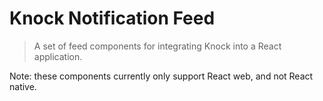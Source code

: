 # Knock Notification Feed

> A set of feed components for integrating Knock into a React application.

Note: these components currently only support React web, and not React native.
